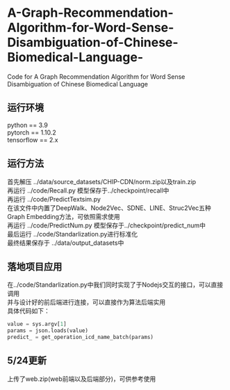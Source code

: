 # A-Graph-Recommendation-Algorithm-for-Word-Sense-Disambiguation-of-Chinese-Biomedical-Language-
Code for A Graph Recommendation Algorithm for Word Sense Disambiguation of Chinese Biomedical Language 
## 运行环境
python == 3.9  
pytorch == 1.10.2  
tensorflow == 2.x  

## 运行方法
首先解压 ../data/source_datasets/CHIP-CDN/norm.zip以及train.zip  
再运行 ../code/Recall.py  模型保存于../checkpoint/recall中  
再运行 ../code/PredictTextsim.py  
在该文件中内置了DeepWalk、Node2Vec、SDNE、LINE、Struc2Vec五种Graph Embedding方法，可依照需求使用  
再运行 ../code/PredictNum.py 模型保存于../checkpoint/predict_num中  
最后运行 ../code/Standarlization.py进行标准化  
最终结果保存于 ../data/output_datasets中  
## 落地项目应用
在../code/Standarlization.py中我们同时实现了于Nodejs交互的接口，可以直接调用  
并与设计好的前后端进行连接，可以直接作为算法后端实用  
具体代码如下：
```python
value = sys.argv[1] 
params = json.loads(value) 
predict_ = get_operation_icd_name_batch(params)  
```


## 5/24更新
上传了web.zip(web前端以及后端部分)，可供参考使用  

